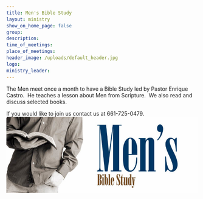 ```yaml
---
title: Men's Bible Study
layout: ministry
show_on_home_page: false
group:
description:
time_of_meetings:
place_of_meetings:
header_image: /uploads/default_header.jpg
logo:
ministry_leader:
---
```



The Men meet once a month to have a Bible Study led by Pastor Enrique Castro.&nbsp; He teaches a lesson about Men from Scripture.&nbsp; We also read and discuss selected books.&nbsp;&nbsp;

If you would like to join us contact us at 661-725-0479.![](/uploads/versions/mens-bible-study-1---x----755-300x---.jpg)